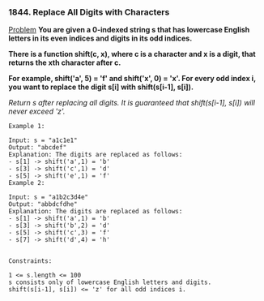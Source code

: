 ### 1844. Replace All Digits with Characters

[Problem](https://leetcode.com/problems/replace-all-digits-with-characters/)
**You are given a 0-indexed string s that has lowercase English letters in its even indices and digits in its odd indices.**

**There is a function shift(c, x), where c is a character and x is a digit, that returns the xth character after c.**

**For example, shift('a', 5) = 'f' and shift('x', 0) = 'x'.
For every odd index i, you want to replace the digit s[i] with shift(s[i-1], s[i]).**

*Return s after replacing all digits. It is guaranteed that shift(s[i-1], s[i]) will never exceed 'z'.*

 
```
Example 1:

Input: s = "a1c1e1"
Output: "abcdef"
Explanation: The digits are replaced as follows:
- s[1] -> shift('a',1) = 'b'
- s[3] -> shift('c',1) = 'd'
- s[5] -> shift('e',1) = 'f'
Example 2:

Input: s = "a1b2c3d4e"
Output: "abbdcfdhe"
Explanation: The digits are replaced as follows:
- s[1] -> shift('a',1) = 'b'
- s[3] -> shift('b',2) = 'd'
- s[5] -> shift('c',3) = 'f'
- s[7] -> shift('d',4) = 'h'
 

Constraints:

1 <= s.length <= 100
s consists only of lowercase English letters and digits.
shift(s[i-1], s[i]) <= 'z' for all odd indices i.
```
